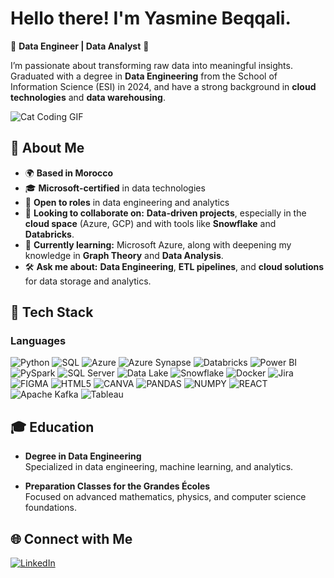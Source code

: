 # Hello there! I'm Yasmine Beqqali.
🚩 **Data Engineer | Data Analyst** 🚩

I’m passionate about transforming raw data into meaningful insights. Graduated with a degree in **Data Engineering** from the School of Information Science (ESI) in 2024, and have a strong background in **cloud technologies** and **data warehousing**.

![Cat Coding GIF](https://media.giphy.com/media/3oKIPnAiaMCws8nOsE/giphy.gif)

## 🚀 About Me
- 🌍 **Based in Morocco**
- 🎓 **Microsoft-certified** in data technologies
- 💼 **Open to roles** in data engineering and analytics
- 🤝 **Looking to collaborate on:** **Data-driven projects**, especially in the **cloud space** (Azure, GCP) and with tools like **Snowflake** and **Databricks**.
- 🌱 **Currently learning:** Microsoft Azure, along with deepening my knowledge in **Graph Theory** and **Data Analysis**.
- 🛠️ **Ask me about:** **Data Engineering**, **ETL pipelines**, and **cloud solutions** for data storage and analytics.

## 🌟 Tech Stack
### Languages
![Python](https://img.shields.io/badge/Python-%233776AB.svg?style=for-the-badge&logo=python&logoColor=yellow)
![SQL](https://img.shields.io/badge/SQL-%2300f.svg?style=for-the-badge&logo=sql&logoColor=white)
![Azure](https://img.shields.io/badge/Microsoft_Azure-%230072C6.svg?style=for-the-badge&logo=microsoft-azure&logoColor=white)
![Azure Synapse](https://img.shields.io/badge/Azure%20Synapse-0078D4?style=for-the-badge&logo=microsoft&logoColor=white)
![Databricks](https://img.shields.io/badge/Databricks-%23FF3621.svg?style=for-the-badge&logo=databricks&logoColor=white)
![Power BI](https://img.shields.io/badge/Power%20BI-%23F2C811.svg?style=for-the-badge&logo=powerbi&logoColor=black)
![PySpark](https://img.shields.io/badge/PySpark-%23E25A1C.svg?style=for-the-badge&logo=apache-spark&logoColor=white)
![SQL Server](https://img.shields.io/badge/SQL%20Server-%23CC2927.svg?style=for-the-badge&logo=microsoft-sql-server&logoColor=white)
![Data Lake](https://img.shields.io/badge/Azure%20Data%20Lake-%230078D4.svg?style=for-the-badge&logo=microsoft-azure&logoColor=white)
![Snowflake](https://img.shields.io/badge/Snowflake-%23FFFDFF.svg?style=for-the-badge&logo=snowflake&logoColor=#29B5E8)
![Docker](https://img.shields.io/badge/Docker-%23FFFDFF.svg?style=for-the-badge&logo=Docker&logoColor=#29B5E8)
![Jira](https://img.shields.io/badge/Jira-%23FFFDFF.svg?style=for-the-badge&logo=Jira&logoColor=blue)
![FIGMA](https://img.shields.io/badge/Figma-%23FFFDFF.svg?style=for-the-badge&logo=Figma&logoColor=Purple)
![HTML5](https://img.shields.io/badge/HTML5-%23FFFDFF.svg?style=for-the-badge&logo=HTML5&logoColor=red)
![CANVA](https://img.shields.io/badge/CANVA-%23FFFDFF.svg?style=for-the-badge&logo=CANVA&logoColor=Blue)
![PANDAS](https://img.shields.io/badge/PANDAS-%23FFFDFF.svg?style=for-the-badge&logo=PANDAS&logoColor=blue)
![NUMPY](https://img.shields.io/badge/NUMPY-%23FFFDFF.svg?style=for-the-badge&logo=NUMPY&logoColor=green)
![REACT](https://img.shields.io/badge/REACT-%23FFFDFF.svg?style=for-the-badge&logo=REACT&logoColor=blue)
![Apache Kafka](https://img.shields.io/badge/Apache%20Kafka-%231F2A5F.svg?style=for-the-badge&logo=apache-kafka&logoColor=white)
![Tableau](https://img.shields.io/badge/Tableau-%23E97627.svg?style=for-the-badge&logo=tableau&logoColor=white)

## 🎓 Education

- **Degree in Data Engineering**  
  Specialized in data engineering, machine learning, and analytics.

- **Preparation Classes for the Grandes Écoles**  
  Focused on advanced mathematics, physics, and computer science foundations.

## 🌐 Connect with Me
[![LinkedIn](https://img.shields.io/badge/LinkedIn-%230077B5.svg?style=for-the-badge&logo=linkedin&logoColor=white)](https://www.linkedin.com/in/yasmine-beqqali/)
